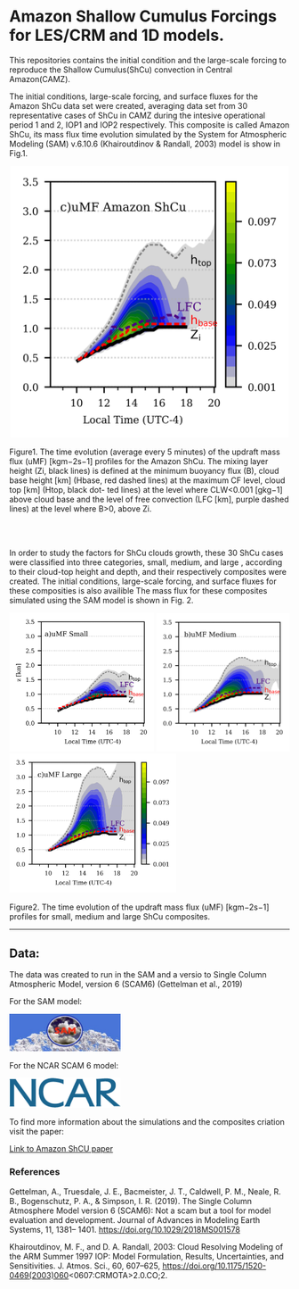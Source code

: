 # Amazon Shallow Cumulus Forcings for LES/CRM and 1D models. 

This repositories contains the initial 
condition and the large-scale forcing 
to reproduce the Shallow Cumulus(ShCu)
convection in Central Amazon(CAMZ). 

The initial conditions, large-scale forcing, and surface 
fluxes for the Amazon ShCu data set were created, 
averaging data set from 30 representative 
cases of ShCu in CAMZ during the intesive operational period 1 and 2, IOP1 and IOP2 
respectively. This composite is called Amazon ShCu, its mass flux time 
evolution simulated by the System for Atmospheric
Modeling (SAM)  v.6.10.6 (Khairoutdinov & Randall, 2003) model is show in Fig.1. 

<p align="center">
 <img src="fig/mass_flux_2d_ca_sh.png" width="500" />
</p>
Figure1. The time evolution (average every 5 minutes) of the updraft mass flux (uMF) [kgm−2s−1] profiles
for the Amazon ShCu. The mixing layer height (Zi, black lines) is defined at the minimum buoyancy flux (B), cloud base
height [km] (Hbase, red dashed lines) at the maximum CF level, cloud top [km] (Htop, black dot-
ted lines) at the level where CLW<0.001 [gkg−1]  above cloud base and the
level of free convection (LFC [km], purple dashed lines) at the level where B>0, above Zi.

<br><br>

In order to study the factors for ShCu clouds growth, these 30 ShCu cases were classified 
into three categories, small, medium, and
large , according to their cloud-top height and depth, and their respectively composites were created.
The initial conditions, large-scale forcing, and surface 
fluxes for these composities is also availible 
The mass flux for these composites simulated using the SAM model is shown 
in Fig. 2. 

<p float="left">
  <img src="fig/mass_flux_2d_small.png" width="260" />
  <img src="/fig/mass_flux_2d_medium.png" width="240" /> 
  <img src="/fig/mass_flux_2d_large_all.png" width="300" />
</p>
Figure2. The time evolution of the updraft mass flux (uMF) [kgm−2s−1] profiles
for small, medium and large ShCu composites. 

_____
## Data:

The data  was created to run in
the SAM and a versio to 
Single Column Atmospheric Model, version 6 (SCAM6) (Gettelman et al., 2019)

For the SAM model:

[<img src='fig/sam_logo.jpg' width='200'>](SAM_forcings)

For the NCAR SCAM 6 model:

[<img src='fig/logo-ncar-active.png' width='200'>](SCAM_forcings)



To find more information about the simulations and the composites criation 
visit the paper:

[Link to Amazon ShCU paper](https://doi.org/10.1002/essoar.10510700.2)


### References

Gettelman, A., Truesdale, J. E., Bacmeister, J. T., Caldwell, P. M., Neale, R. B., Bogenschutz, P. A., & Simpson, I. R. (2019). The Single Column Atmosphere Model version 6 (SCAM6): Not a scam but a tool for model evaluation and development. Journal of Advances in Modeling Earth Systems, 11, 1381– 1401. https://doi.org/10.1029/2018MS001578

Khairoutdinov, M. F., and D. A. Randall, 2003: Cloud Resolving Modeling of the ARM Summer 1997 IOP: Model Formulation, Results, Uncertainties, and Sensitivities. J. Atmos. Sci., 60, 607–625, https://doi.org/10.1175/1520-0469(2003)060<0607:CRMOTA>2.0.CO;2.
